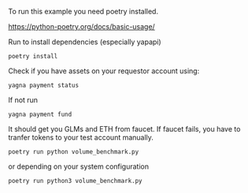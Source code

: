 To run this example you need poetry installed.

https://python-poetry.org/docs/basic-usage/

Run to install dependencies (especially yapapi)

```
poetry install
```

Check if you have assets on your requestor account using:
```
yagna payment status
```

If not run
```
yagna payment fund
```

It should get you GLMs and ETH from faucet. If faucet fails, you have to tranfer tokens to your test account manually.

```
poetry run python volume_benchmark.py
```
or depending on your system configuration
```
poetry run python3 volume_benchmark.py
```











